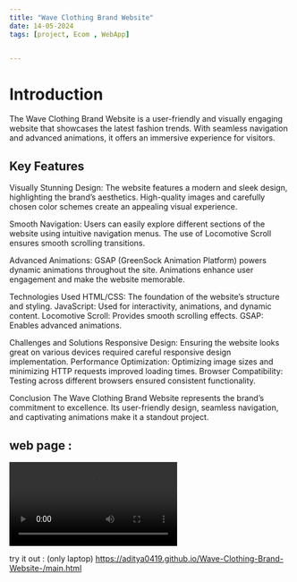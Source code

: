```yaml
---
title: "Wave Clothing Brand Website"
date: 14-05-2024
tags: [project, Ecom , WebApp]


---
```


# Introduction

The Wave Clothing Brand Website is a user-friendly and visually engaging website that showcases the latest fashion trends. With seamless navigation and advanced animations, it offers an immersive experience for visitors.

## Key Features

Visually Stunning Design:
The website features a modern and sleek design, highlighting the brand’s aesthetics.
High-quality images and carefully chosen color schemes create an appealing visual experience.

Smooth Navigation:
Users can easily explore different sections of the website using intuitive navigation menus.
The use of Locomotive Scroll ensures smooth scrolling transitions.

Advanced Animations:
GSAP (GreenSock Animation Platform) powers dynamic animations throughout the site.
Animations enhance user engagement and make the website memorable.

Technologies Used
HTML/CSS: The foundation of the website’s structure and styling.
JavaScript: Used for interactivity, animations, and dynamic content.
Locomotive Scroll: Provides smooth scrolling effects.
GSAP: Enables advanced animations.

Challenges and Solutions
Responsive Design: Ensuring the website looks great on various devices required careful responsive design implementation.
Performance Optimization: Optimizing image sizes and minimizing HTTP requests improved loading times.
Browser Compatibility: Testing across different browsers ensured consistent functionality.

Conclusion
The Wave Clothing Brand Website represents the brand’s commitment to excellence. Its user-friendly design, seamless navigation, and captivating animations make it a standout project.

## web page : 
<video controls src="https://youtu.be/sg5oxiOxsDg" title="Clothing site"></video>

try it out : (only laptop) https://aditya0419.github.io/Wave-Clothing-Brand-Website-/main.html
